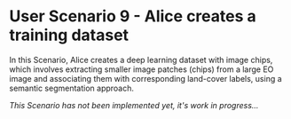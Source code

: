 # User Scenario 9 - Alice creates a training dataset

In this Scenario, Alice creates a deep learning dataset with image chips, which involves extracting smaller image patches (chips) from a large EO image and associating them with corresponding land-cover labels, using a semantic segmentation approach. 

*This Scenario has not been implemented yet, it's work in progress...*